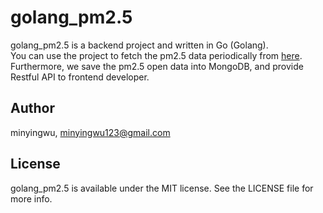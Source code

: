 # golang_pm2.5
golang_pm2.5 is a backend project and written in Go (Golang).  
You can use the project to fetch the pm2.5 data periodically from [here](https://data.gov.tw/dataset/34827).  
Furthermore, we save the pm2.5 open data into MongoDB, and provide Restful API to frontend developer. 


## Author

minyingwu, minyingwu123@gmail.com


## License

golang_pm2.5 is available under the MIT license. See the LICENSE file for more info.

